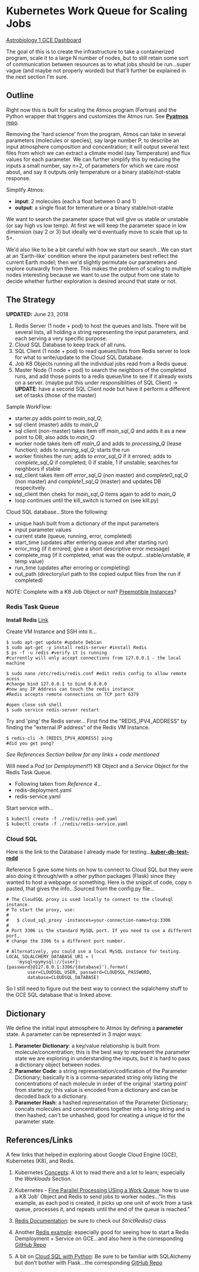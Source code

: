 # Kubernetes Work Queue for Scaling Jobs

[Astrobiology 1 GCE Dashboard](https://console.cloud.google.com/home/dashboard?project=i-agility-205814)

The goal of this is to create the infrastructure to take a containerized program, scale it to a large N number of nodes, but to still retain some sort of communication between resources as to what jobs should be run...super vague (and maybe not properly worded) but that'll further be explained in the next section I'm sure.

## Outline

Right now this is built for scaling the Atmos program (Fortran) and the Python wrapper that triggers and customizes the Atmos run. See [**Pyatmos** repo](https://gitlab.com/frontierdevelopmentlab/astrobiology/pyatmos).

Removing the 'hard science' from the program, Atmos can take in several parameters (molecules or species), say large number P, to describe an input atmosphere composition and concentration; it will output several text files from which we can extract a climate model (say Temperature) and flux values for each parameter. We can further simplify this by reducing the inputs a small number, say n=2, of parameters for which we care most about, and say it outputs only temperature or a binary stable/not-stable response.

Simplify Atmos:
* **input**: 2 molecules (each a float between 0 and 1)
* **output**: a single float for temerature or a binary stable/not-stable

We want to search the parameter space that will give us stable or unstable (or say high vs low temp). At first we will keep the parameter space in low dimension (say 2 or 3) but ideally we'd eventually move to scale that up to 5+.

We'd also like to be a bit careful with how we start our search...We can start at an 'Earth-like' condition where the input parameters best reflect the current Earth model; then we'd slightly permutate our parameters and explore outwardly from there. This makes the problem of scaling to multiple nodes interesting because we want to use the output from one state to decide whether further exploration is desired around that state or not.

## The Strategy

**UPDATED:** June 23, 2018

1. Redis Server (1 node + pod) to host the queues and lists. There will be several lists, all holding a string representing the input parameters, and each serving a very specific purpose.
2. Cloud SQL Database to keep track of all runs.
3. SQL Client (1 node + pod) to read queues/lists from Redis server to look for what to write/update to the Cloud SQL Database.
4. Job K8 Objects running all the individual jobs read from a Redis queue.
5. Master Node (1 node + pod) to search the neighbors of the completed runs, and add those points to a redis queue/line to see if it already exists on a server. (maybe put this under responsiblities of SQL Client) -> **UPDATE**: have a second SQL Client node but have it perform a different set of tasks (those of the master)

Sample WorkFlow:

* starter.py adds point to *main_sql_Q*;
* sql client (master) adds to *main_Q*
* sql client (non-master) takes item off *main_sql_Q* and adds it as a new point to DB; also adds to *main_Q*
* worker node takes item off *main_Q* and adds to *processing_Q* (lease function); adds to *running_sql_Q*; starts the run
* worker finishes the run; adds to *error_sql_Q* if it errored; adds to *complete_sql_Q* if completed; 0 if stable, 1 if unstable; searches for neighbors if stable
* sql_client takes item off *error_sql_Q* (non master) and *complete0_sql_Q* (non master) and *complete1_sql_Q* (master) and updates DB respecitvely.
* sql_client then cheks for *main_sql_Q* items again to add to *main_Q*
* loop continues until the kill_switch is turned on (see kill.py)

Cloud SQL database...Store the following:
   * unique hash built from a dictionary of the input parameters
   * input parameter values
   * current state (queue, running, error, completed)
   * start_time (updates after entering queue and after starting run)
   * error_msg (if it errored, give a short descriptive error message)
   * complete_msg (if it completed, what was the output...stable/unstable, # temp value)
   * run_time (updates after erroring or completing)
   * out_path (directory/url path to the copied output files from the run if completed)

NOTE: Complete with a K8 Job Object or not? [Preemptible Instances](https://cloud.google.com/compuhttps://cloud.google.com/kubernetes-engine/docs/how-to/preemptible-vms)?

### Redis Task Queue

**Install Redis**
[Link](https://cloud.google.com/community/tutorials/setting-up-redis)

Create VM Instance and SSH into it...

    $ sudo apt-get update #update Debian
    $ sudo apt-get -y install redis-server #install Redis
    $ ps -f -u redis #verify it is running
    #currently will only accept connections from 127.0.0.1 - the local machine

    $ sudo nano /etc/redis/redis.conf #edit redis config to allow remote acess
    #change bind 127.0.0.1 to bind 0.0.0.0
    #now any IP Address can touch the redis instance
    #Redis accepts remote connections on TCP port 6379

    #open close ssh shell
    $ sudo service redis-server restart


Try and 'ping' the Redis server...
First find the "REDIS_IPV4_ADDRESS" by finding the "external IP address" of the Redis VM Instance.

    $ redis-cli -h [REDIS_IPV4_ADDRESS] ping
    #did you get pong?




*See References Section bellow for any links + code mentioned*

Will need a *Pod* (or *Demployment*?) K8 Object and a *Service* Object for the Redis Task Queue.

* Following taken from *Reference 4*...
* redis-deployment.yaml
* redis-service.yaml

Start service with...

    $ kubectl create -f ./redis/redis-pod.yaml
    $ kubectl create -f ./redis/redis-service.yaml


### Cloud SQL

Here is the link to the Database I already made for testing...[**kuber-db-test-rodd**](https://console.cloud.google.com/sql/instances/kuber-db-test-rodd/overview?project=i-agility-205814&duration=PT1H)

Reference 5 gave some hints on how to connect to Cloud SQL but they were also doing it through/with a other python packages (Flask) since they wanted to host a webpage or something. Here is the snippit of code, copy n pasted, that gives the info...Sourced from the config.py file...

    # The CloudSQL proxy is used locally to connect to the cloudsql instance.
    # To start the proxy, use:
    #
    #   $ cloud_sql_proxy -instances=your-connection-name=tcp:3306
    #
    # Port 3306 is the standard MySQL port. If you need to use a different port,
    # change the 3306 to a different port number.

    # Alternatively, you could use a local MySQL instance for testing.
    LOCAL_SQLALCHEMY_DATABASE_URI = (
        'mysql+pymysql://{user}:{password}@127.0.0.1:3306/{database}').format(
            user=CLOUDSQL_USER, password=CLOUDSQL_PASSWORD,
            database=CLOUDSQL_DATABASE)

So I still need to figure out the best way to connect the sqlalchemy stuff to the GCE SQL database that is linked above.


## Dictionary

We define the initial input atmosphere to Atmos by defining a **parameter** state. A parameter can be represented in 3 major ways:
1. **Parameter Dictionary**: a key/value relationship is built from molecule/concentration; this is the best way to represent the parameter state we are exploring in understanding the inputs, but it is hard to pass a dictionary object between nodes.
2. **Parameter Code**: a string representation/codification of the Parameter Dictionary; basically it is a comma-separated string only listing the concentrations of each molecule in order of the original 'starting point' from starter.py; this value is encoded from a dictionary and can be decoded back to a dictionary.
3. **Parameter Hash**: a hashed representation of the Parameter Dictionary; concats molecules and concentrations together into a long string and is then hashed; can't be unhashed; good for creating a unique id for the parameter state.



## References/Links

A few links that helped in exploring about Google Cloud Engine (GCE), Kubernetes (K8), and Redis.

1. Kubernetes [Concepts](https://kubernetes.io/docs/concepts/): A lot to read there and a lot to learn; especially the *Workloads* Section.

2. Kubernetes - [Fine Parallel Processing USing a Work Queue](https://kubernetes.io/docs/tasks/job/fine-parallel-processing-work-queue/): how to use a K8 'Job' Object and Redis to send jobs to worker nodes..."In this example, as each pod is created, it picks up one unit of work from a task queue, processes it, and repeats until the end of the queue is reached."

3. [Redis Documentation](https://redis-py.readthedocs.io/en/latest/): be sure to check out *StrictRedis()* class

4. Another [Redis example](https://kubernetes.io/docs/tutorials/stateless-application/guestbook/): especially good for seeing how to start a Redis Demployment + Service on GCE...and also here is the corresponding [GitHub Repo](https://github.com/kubernetes/examples/tree/master/guestbook)

5. A bit on [Cloud SQL with Python](https://cloud.google.com/python/getting-started/using-cloud-sql): Be sure to be familiar with SQLAlchemy but don't bother with Flask...the corresponding [GitHub Repo](https://github.com/GoogleCloudPlatform/getting-started-python/tree/master/2-structured-data)
